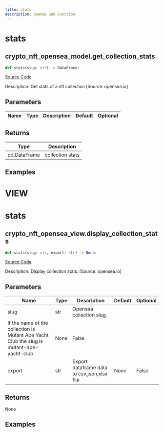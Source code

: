 ```yaml
---
title: stats
description: OpenBB SDK Function
---
```

# stats

## crypto_nft_opensea_model.get_collection_stats

```python
def stats(slug: str) -> DataFrame:
```
[Source Code](https://github.com/OpenBB-finance/OpenBBTerminal/tree/main/openbb_terminal/cryptocurrency/nft/opensea_model.py#L16)

Description: Get stats of a nft collection [Source: opensea.io]

## Parameters

| Name | Type | Description | Default | Optional |
| ---- | ---- | ----------- | ------- | -------- |

## Returns

| Type | Description |
| ---- | ----------- |
| pd.DataFrame | collection stats |

## Examples




# VIEW

# stats

## crypto_nft_opensea_view.display_collection_stats

```python
def stats(slug: str, export: str) -> None:
```
[Source Code](https://github.com/OpenBB-finance/OpenBBTerminal/tree/main/openbb_terminal/cryptocurrency/nft/opensea_view.py#L14)

Description: Display collection stats. [Source: opensea.io]

## Parameters

| Name | Type | Description | Default | Optional |
| ---- | ---- | ----------- | ------- | -------- |
| slug | str | Opensea collection slug.
If the name of the collection is Mutant Ape Yacht Club the slug is mutant-ape-yacht-club | None | False |
| export | str | Export dataframe data to csv,json,xlsx file | None | False |

## Returns

None

## Examples

